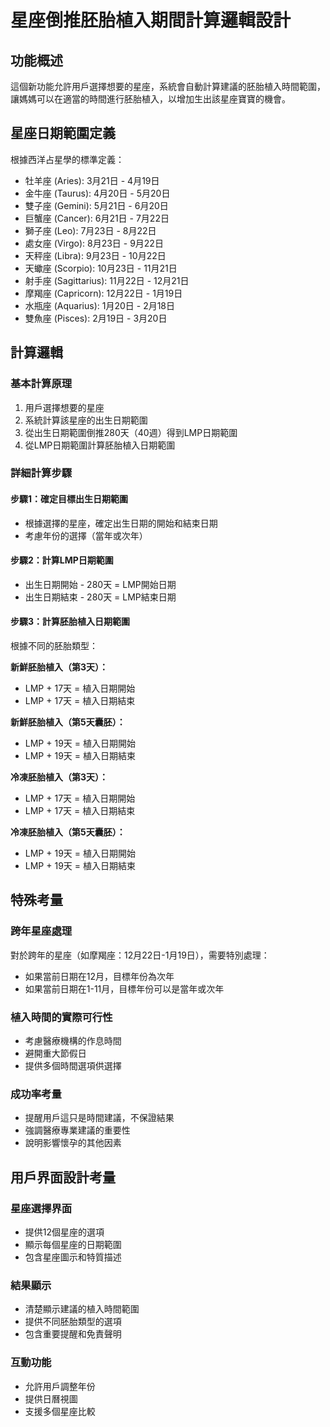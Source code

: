 # 星座倒推胚胎植入期間計算邏輯設計

## 功能概述

這個新功能允許用戶選擇想要的星座，系統會自動計算建議的胚胎植入時間範圍，讓媽媽可以在適當的時間進行胚胎植入，以增加生出該星座寶寶的機會。

## 星座日期範圍定義

根據西洋占星學的標準定義：

- 牡羊座 (Aries): 3月21日 - 4月19日
- 金牛座 (Taurus): 4月20日 - 5月20日
- 雙子座 (Gemini): 5月21日 - 6月20日
- 巨蟹座 (Cancer): 6月21日 - 7月22日
- 獅子座 (Leo): 7月23日 - 8月22日
- 處女座 (Virgo): 8月23日 - 9月22日
- 天秤座 (Libra): 9月23日 - 10月22日
- 天蠍座 (Scorpio): 10月23日 - 11月21日
- 射手座 (Sagittarius): 11月22日 - 12月21日
- 摩羯座 (Capricorn): 12月22日 - 1月19日
- 水瓶座 (Aquarius): 1月20日 - 2月18日
- 雙魚座 (Pisces): 2月19日 - 3月20日

## 計算邏輯

### 基本計算原理

1. 用戶選擇想要的星座
2. 系統計算該星座的出生日期範圍
3. 從出生日期範圍倒推280天（40週）得到LMP日期範圍
4. 從LMP日期範圍計算胚胎植入日期範圍

### 詳細計算步驟

#### 步驟1：確定目標出生日期範圍
- 根據選擇的星座，確定出生日期的開始和結束日期
- 考慮年份的選擇（當年或次年）

#### 步驟2：計算LMP日期範圍
- 出生日期開始 - 280天 = LMP開始日期
- 出生日期結束 - 280天 = LMP結束日期

#### 步驟3：計算胚胎植入日期範圍
根據不同的胚胎類型：

**新鮮胚胎植入（第3天）：**
- LMP + 17天 = 植入日期開始
- LMP + 17天 = 植入日期結束

**新鮮胚胎植入（第5天囊胚）：**
- LMP + 19天 = 植入日期開始
- LMP + 19天 = 植入日期結束

**冷凍胚胎植入（第3天）：**
- LMP + 17天 = 植入日期開始
- LMP + 17天 = 植入日期結束

**冷凍胚胎植入（第5天囊胚）：**
- LMP + 19天 = 植入日期開始
- LMP + 19天 = 植入日期結束

## 特殊考量

### 跨年星座處理
對於跨年的星座（如摩羯座：12月22日-1月19日），需要特別處理：
- 如果當前日期在12月，目標年份為次年
- 如果當前日期在1-11月，目標年份可以是當年或次年

### 植入時間的實際可行性
- 考慮醫療機構的作息時間
- 避開重大節假日
- 提供多個時間選項供選擇

### 成功率考量
- 提醒用戶這只是時間建議，不保證結果
- 強調醫療專業建議的重要性
- 說明影響懷孕的其他因素

## 用戶界面設計考量

### 星座選擇界面
- 提供12個星座的選項
- 顯示每個星座的日期範圍
- 包含星座圖示和特質描述

### 結果顯示
- 清楚顯示建議的植入時間範圍
- 提供不同胚胎類型的選項
- 包含重要提醒和免責聲明

### 互動功能
- 允許用戶調整年份
- 提供日曆視圖
- 支援多個星座比較

